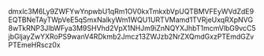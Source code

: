 dmxlc3M6Ly9ZWFYwYnpwbU1qRm1OV0kxTmkxbVpUQTBMVFEyWVdZdE9EQTBNeTAyTWpVeE5qSmxNalkyWm1WQU1URTVMamd1TVRjeUxqRXpNVG8wTkRNP3JlbWFya3M9SHVhd2VpX1NHJm9iZnNQYXJhbT1mcmVlbG9vcC5jbGljayZwYXRoPS9wanV4RDkmb2Jmcz13ZWJzb2NrZXQmdGxzPTEmdGZvPTEmeHRscz0x
